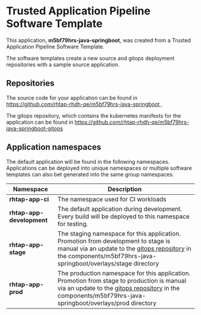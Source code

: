 # Trusted Application Pipeline Software Template

This application, **m5bf79hrs-java-springboot**, was created from a Trusted Application Pipeline Software Template.

The software templates create a new source and gitops deployment repositories with a sample source application. 

## Repositories

The source code for your application can be found in [https://github.com/rhtap-rhdh-qe/m5bf79hrs-java-springboot ](https://github.com/rhtap-rhdh-qe/m5bf79hrs-java-springboot ).
 
The gitops repository, which contains the kubernetes manifests for the application can be found in 
[https://github.com/rhtap-rhdh-qe/m5bf79hrs-java-springboot-gitops ](https://github.com/rhtap-rhdh-qe/m5bf79hrs-java-springboot-gitops ) 

## Application namespaces 

The default application will be found in the following namespaces. Applications can be deployed into unique namespaces or multiple software templates can also bet generated into the same group namespaces.  

|  Namespace   |  Description   |  
| -------- | -------- |
| **rhtap-app-ci** | The namespace used for CI workloads |
| **rhtap-app-development** | The default application during development. Every build will be deployed to this namespace for testing. |
| **rhtap-app-stage** | The staging namespace for this application. Promotion from development to stage is manual via an update to the [gitops repository](https://github.com/rhtap-rhdh-qe/m5bf79hrs-java-springboot-gitops ) in the components/m5bf79hrs-java-springboot/overlays/stage directory |
| **rhtap-app-prod** | The production namespace for this application. Promotion from stage to production is manual via an update to the [gitops repository](https://github.com/rhtap-rhdh-qe/m5bf79hrs-java-springboot-gitops ) in the components/m5bf79hrs-java-springboot/overlays/prod directory |